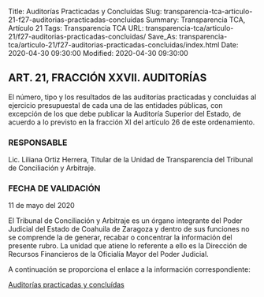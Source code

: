 Title: Auditorías Practicadas y Concluídas
Slug: transparencia-tca-articulo-21-f27-auditorias-practicadas-concluidas
Summary: Transparencia TCA, Artículo 21
Tags: Transparencia TCA
URL: transparencia-tca/articulo-21/f27-auditorias-practicadas-concluidas/
Save_As: transparencia-tca/articulo-21/f27-auditorias-practicadas-concluidas/index.html
Date: 2020-04-30 09:30:00
Modified: 2020-04-30 09:30:00


## ART. 21, FRACCIÓN XXVII. AUDITORÍAS

El número, tipo y los resultados de las auditorías practicadas y concluidas al ejercicio presupuestal de cada una de las entidades públicas, con excepción de los que debe publicar la Auditoría Superior del Estado, de acuerdo a lo previsto en la fracción XI del artículo 26 de este ordenamiento.

### RESPONSABLE

Lic. Liliana Ortiz Herrera, Titular de la Unidad de Transparencia del Tribunal de Conciliación y Arbitraje.

### FECHA DE VALIDACIÓN

11 de mayo del 2020

El Tribunal de Conciliación y Arbitraje es un órgano integrante del Poder Judicial del Estado de Coahuila de Zaragoza y dentro de sus funciones no se comprende la de generar, recabar o concentrar la información del presente rubro. La unidad que atiene lo referente a ello es la Dirección de Recursos Financieros de la Oficialía Mayor del Poder Judicial.

A continuación se proporciona el enlace a la información correspondiente:

[Auditorías practicadas y concluídas](https://www.pjecz.gob.mx/transparencia/articulo-21/f27-auditorias-practicadas-concluidas/)


